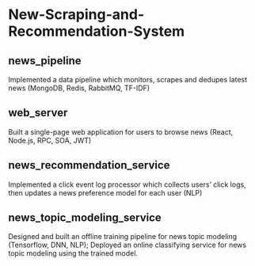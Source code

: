 # New-Scraping-and-Recommendation-System

## news_pipeline
Implemented a data pipeline which monitors, scrapes and dedupes latest news
(MongoDB, Redis, RabbitMQ, TF-IDF)

## web_server
Built a single-page web application for users to browse news (React, Node.js,
RPC, SOA, JWT)

## news_recommendation_service
Implemented a click event log processor which collects users’ click logs, then
updates a news preference model for each user (NLP)

## news_topic_modeling_service
Designed and built an offline training pipeline for news topic modeling
(Tensorflow, DNN, NLP);
Deployed an online classifying service for news topic modeling using the trained
model.
